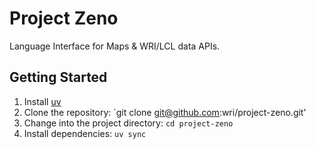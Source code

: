 # Project Zeno

Language Interface for Maps & WRI/LCL data APIs.

## Getting Started

1. Install [uv](https://docs.astral.sh/uv/getting-started/installation/)
2. Clone the repository: `git clone git@github.com:wri/project-zeno.git'
3. Change into the project directory: `cd project-zeno`
4. Install dependencies: `uv sync`
